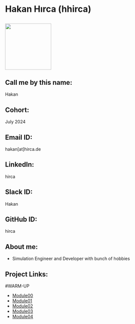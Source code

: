 #  Hakan Hırca (hhirca)
## <img class="rounded-circle" src="https://avatars.githubusercontent.com/u/21260536?v=4" width="150" height="150" />

## Call me by this name: 
Hakan
## Cohort: 
July 2024
## Email ID: 
hakan[at]hirca.de
## LinkedIn: 
hirca
## Slack ID: 
Hakan
## GitHub ID: 
hirca
## About me: 
- Simulation Engineer and Developer with bunch of hobbies
## Project Links:

#WARM-UP
- [Module00](https://github.com/hirca/SEA-ME-warm-up/tree/hhirca/Modules/Module00)
- [Module01](https://github.com/hirca/SEA-ME-warm-up/tree/hhirca/Modules/Module01)
- [Module02](https://github.com/hirca/SEA-ME-warm-up/tree/hhirca/Modules/Module02)
- [Module03](https://github.com/hirca/SEA-ME-warm-up/tree/hhirca/Modules/Module03)
- [Module04](https://github.com/hirca/SEA-ME-warm-up/tree/hhirca/Modules/Module04)
